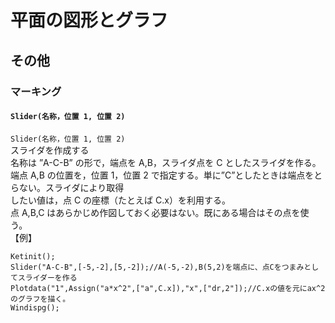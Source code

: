 # 平面の図形とグラフ  
## その他  
### マーキング  
#### `Slider(名称，位置 1, 位置 2)`  
`Slider(名称，位置 1, 位置 2)`  
スライダを作成する  
名称は ”A-C-B” の形で，端点を A,B，スライダ点を C としたスライダを作る。  
端点 A,B の位置を，位置 1，位置 2 で指定する。単に”C”としたときは端点をとらない。スライダにより取得  
したい値は，点 C の座標（たとえば C.x）を利用する。  
点 A,B,C はあらかじめ作図しておく必要はない。既にある場合はその点を使う。  
【例】  
```  
Ketinit();  
Slider("A-C-B",[-5,-2],[5,-2]);//A(-5,-2),B(5,2)を端点に、点Cをつまみとしてスライダーを作る  
Plotdata("1",Assign("a*x^2",["a",C.x]),"x",["dr,2"]);//C.xの値を元にax^2のグラフを描く。  
Windispg();  
```
